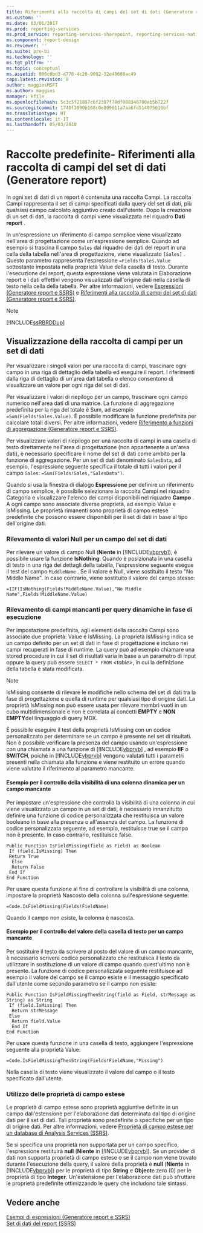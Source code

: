 ```yaml
---
title: Riferimenti alla raccolta di campi del set di dati (Generatore report e SSRS) | Microsoft Docs
ms.custom: ''
ms.date: 03/01/2017
ms.prod: reporting-services
ms.prod_service: reporting-services-sharepoint, reporting-services-native
ms.component: report-design
ms.reviewer: ''
ms.suite: pro-bi
ms.technology: ''
ms.tgt_pltfrm: ''
ms.topic: conceptual
ms.assetid: 006c6bd3-d776-4c20-9092-32e40688ac49
caps.latest.revision: 8
author: maggiesMSFT
ms.author: maggies
manager: kfile
ms.openlocfilehash: 5c3c5f21887c6f2307f78df008340700eb5b722f
ms.sourcegitcommit: 1740f3090b168c0e809611a7aa6fd514075616bf
ms.translationtype: HT
ms.contentlocale: it-IT
ms.lasthandoff: 05/03/2018
---
```

# <a name="built-in-collections---dataset-fields-collection-references-report-builder"></a>Raccolte predefinite- Riferimenti alla raccolta di campi del set di dati (Generatore report)
  In ogni set di dati di un report è contenuta una raccolta Campi. La raccolta Campi rappresenta il set di campi specificati dalla query del set di dati, più qualsiasi campo calcolato aggiuntivo creato dall'utente. Dopo la creazione di un set di dati, la raccolta di campi viene visualizzata nel riquadro **Dati report** .  
  
 In un'espressione un riferimento di campo semplice viene visualizzato nell'area di progettazione come un'espressione semplice. Quando ad esempio si trascina il campo `Sales` dal riquadro dei dati del report in una cella della tabella nell'area di progettazione, viene visualizzato `[Sales]` . Questo parametro rappresenta l'espressione `=Fields!Sales.Value` sottostante impostata nella proprietà Value della casella di testo. Durante l'esecuzione del report, questa espressione viene valutata in Elaborazione report e i dati effettivi vengono visualizzati dall'origine dati nella casella di testo nella cella della tabella. Per altre informazioni, vedere [Espressioni &#40;Generatore report e SSRS&#41;](../../reporting-services/report-design/expressions-report-builder-and-ssrs.md) e [Riferimenti alla raccolta di campi del set di dati &#40;Generatore report e SSRS&#41;](../../reporting-services/report-data/dataset-fields-collection-report-builder-and-ssrs.md).  
  
> [!NOTE]  
>  [!INCLUDE[ssRBRDDup](../../includes/ssrbrddup-md.md)]  
  
## <a name="displaying-the-field-collection-for-a-dataset"></a>Visualizzazione della raccolta di campi per un set di dati  
 Per visualizzare i singoli valori per una raccolta di campi, trascinare ogni campo in una riga di dettaglio della tabella ed eseguire il report. I riferimenti dalla riga di dettaglio di un'area dati tabella o elenco consentono di visualizzare un valore per ogni riga del set di dati.  
  
 Per visualizzare i valori di riepilogo per un campo, trascinare ogni campo numerico nell'area dati di una matrice. La funzione di aggregazione predefinita per la riga del totale è Sum, ad esempio `=Sum(Fields!Sales.Value)`. È possibile modificare la funzione predefinita per calcolare totali diversi. Per altre informazioni, vedere [Riferimento a funzioni di aggregazione &#40;Generatore report e SSRS&#41;](../../reporting-services/report-design/report-builder-functions-aggregate-functions-reference.md).  
  
 Per visualizzare valori di riepilogo per una raccolta di campi in una casella di testo direttamente nell'area di progettazione (non appartenente a un'area dati), è necessario specificare il nome del set di dati come ambito per la funzione di aggregazione. Per un set di dati denominato `SalesData`, ad esempio, l'espressione seguente specifica il totale di tutti i valori per il campo `Sales`: `=Sum(Fields!Sales,"SalesData")`.  
  
 Quando si usa la finestra di dialogo **Espressione** per definire un riferimento di campo semplice, è possibile selezionare la raccolta Campi nel riquadro Categoria e visualizzare l'elenco dei campi disponibili nel riquadro **Campo** . A ogni campo sono associate diverse proprietà, ad esempio Value e IsMissing. Le proprietà rimanenti sono proprietà di campo estese predefinite che possono essere disponibili per il set di dati in base al tipo dell'origine dati.  
  
### <a name="detecting-nulls-for-a-dataset-field"></a>Rilevamento di valori Null per un campo del set di dati  
 Per rilevare un valore di campo Null (**Niente** in [!INCLUDE[vbprvb](../../includes/vbprvb-md.md)]), è possibile usare la funzione **IsNothing**. Quando è posizionata in una casella di testo in una riga dei dettagli della tabella, l'espressione seguente esegue il test del campo `MiddleName` . Se il valore è Null, viene sostituito il testo "No Middle Name". In caso contrario, viene sostituito il valore del campo stesso:  
  
 `=IIF(IsNothing(Fields!MiddleName.Value),"No Middle Name",Fields!MiddleName.Value)`  
  
### <a name="detecting-missing-fields-for-dynamic-queries-at-run-time"></a>Rilevamento di campi mancanti per query dinamiche in fase di esecuzione  
 Per impostazione predefinita, agli elementi della raccolta Campi sono associate due proprietà: Value e IsMissing. La proprietà IsMissing indica se un campo definito per un set di dati in fase di progettazione è incluso nei campi recuperati in fase di runtime. La query può ad esempio chiamare una stored procedure in cui il set di risultati varia in base a un parametro di input oppure la query può essere `SELECT * FROM` *\<table>*, in cui la definizione della tabella è stata modificata.  
  
> [!NOTE]  
>  IsMissing consente di rilevare le modifiche nello schema del set di dati tra la fase di progettazione e quella di runtime per qualsiasi tipo di origine dati. La proprietà IsMissing non può essere usata per rilevare membri vuoti in un cubo multidimensionale e non è correlata ai concetti **EMPTY** e **NON EMPTY**del linguaggio di query MDX.  
  
 È possibile eseguire il test della proprietà IsMissing con un codice personalizzato per determinare se un campo è presente nel set di risultati. Non è possibile verificare la presenza del campo usando un'espressione con una chiamata a una funzione di [!INCLUDE[vbprvb](../../includes/vbprvb-md.md)] , ad esempio **IIF** o **SWITCH**, poiché in [!INCLUDE[vbprvb](../../includes/vbprvb-md.md)] vengono valutati tutti i parametri presenti nella chiamata alla funzione e viene restituito un errore quando viene valutato il riferimento al parametro mancante.  
  
#### <a name="example-for-controlling-the-visibility-of-a-dynamic-column-for-a-missing-field"></a>Esempio per il controllo della visibilità di una colonna dinamica per un campo mancante  
 Per impostare un'espressione che controlla la visibilità di una colonna in cui viene visualizzato un campo in un set di dati, è necessario innanzitutto definire una funzione di codice personalizzata che restituisca un valore booleano in base alla presenza o all'assenza del campo. La funzione di codice personalizzata seguente, ad esempio, restituisce true se il campo non è presente. In caso contrario, restituisce false.  
  
```  
Public Function IsFieldMissing(field as Field) as Boolean  
 If (field.IsMissing) Then  
 Return True  
  Else   
  Return False  
 End If  
End Function  
```  
  
 Per usare questa funzione al fine di controllare la visibilità di una colonna, impostare la proprietà Nascosto della colonna sull'espressione seguente:  
  
 `=Code.IsFieldMissing(Fields!FieldName)`  
  
 Quando il campo non esiste, la colonna è nascosta.  
  
#### <a name="example-for-controlling-the-text-box-value-for-a-missing-field"></a>Esempio per il controllo del valore della casella di testo per un campo mancante  
 Per sostituire il testo da scrivere al posto del valore di un campo mancante, è necessario scrivere codice personalizzato che restituisca il testo da utilizzare in sostituzione di un valore di campo quando quest'ultimo non è presente. La funzione di codice personalizzata seguente restituisce ad esempio il valore del campo se il campo esiste e il messaggio specificato dall'utente come secondo parametro se il campo non esiste:  
  
```  
Public Function IsFieldMissingThenString(field as Field, strMessage as String) as String  
 If (field.IsMissing) Then  
  Return strMessage  
 Else   
  Return field.Value  
  End If  
End Function  
```  
  
 Per usare questa funzione in una casella di testo, aggiungere l'espressione seguente alla proprietà Value:  
  
 `=Code.IsFieldMissingThenString(Fields!FieldName,"Missing")`  
  
 Nella casella di testo viene visualizzato il valore del campo o il testo specificato dall'utente.  
  
### <a name="using-extended-field-properties"></a>Utilizzo delle proprietà di campo estese  
 Le proprietà di campo estese sono proprietà aggiuntive definite in un campo dall'estensione per l'elaborazione dati determinata dal tipo di origine dati per il set di dati. Tali proprietà sono predefinite o specifiche per un tipo di origine dati. Per altre informazioni, vedere [Proprietà di campo estese per un database di Analysis Services &#40;SSRS&#41;](../../reporting-services/report-data/extended-field-properties-for-an-analysis-services-database-ssrs.md).  
  
 Se si specifica una proprietà non supportata per un campo specifico, l'espressione restituirà **null** (**Niente** in [!INCLUDE[vbprvb](../../includes/vbprvb-md.md)]). Se un provider di dati non supporta proprietà di campo estese o se il campo non viene trovato durante l'esecuzione della query, il valore della proprietà è **null** (**Niente** in [!INCLUDE[vbprvb](../../includes/vbprvb-md.md)]) per le proprietà di tipo **String** e **Object**e zero (0) per le proprietà di tipo **Integer**. Un'estensione per l'elaborazione dati può sfruttare le proprietà predefinite ottimizzando le query che includono tale sintassi.  
  
## <a name="see-also"></a>Vedere anche  
 [Esempi di espressioni &#40;Generatore report e SSRS&#41;](../../reporting-services/report-design/expression-examples-report-builder-and-ssrs.md)   
 [Set di dati del report &#40;SSRS&#41;](../../reporting-services/report-data/report-datasets-ssrs.md)  
  
  
